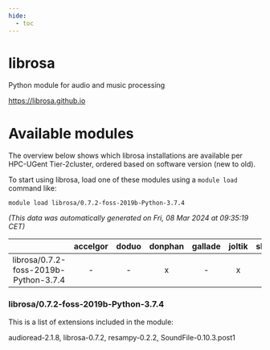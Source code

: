 ```yaml
---
hide:
  - toc
---
```


librosa
=======


Python module for audio and music processing

https://librosa.github.io
# Available modules


The overview below shows which librosa installations are available per HPC-UGent Tier-2cluster, ordered based on software version (new to old).

To start using librosa, load one of these modules using a `module load` command like:

```shell
module load librosa/0.7.2-foss-2019b-Python-3.7.4
```

*(This data was automatically generated on Fri, 08 Mar 2024 at 09:35:19 CET)*  

| |accelgor|doduo|donphan|gallade|joltik|skitty|
| :---: | :---: | :---: | :---: | :---: | :---: | :---: |
|librosa/0.7.2-foss-2019b-Python-3.7.4|-|-|x|-|x|x|


### librosa/0.7.2-foss-2019b-Python-3.7.4

This is a list of extensions included in the module:

audioread-2.1.8, librosa-0.7.2, resampy-0.2.2, SoundFile-0.10.3.post1